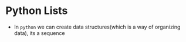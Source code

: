 <h1>Python Lists</h1>

* In `python` we can create data structures(which is a way of organizing data), its a sequence
